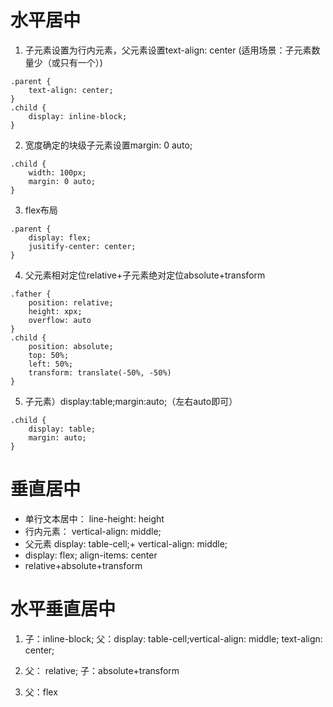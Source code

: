 # 水平居中

1. 子元素设置为行内元素，父元素设置text-align: center (适用场景：子元素数量少（或只有一个）)

```
.parent {
    text-align: center;
}
.child {
    display: inline-block;
}
```
2. 宽度确定的块级子元素设置margin: 0 auto;
```
.child {
    width: 100px;
    margin: 0 auto;
}
```

3. flex布局
```
.parent {
    display: flex;
    jusitify-center: center;
}
```

4. 父元素相对定位relative+子元素绝对定位absolute+transform

```
.father {
    position: relative;
    height: xpx;
    overflow: auto
}
.child {
    position: absolute;
    top: 50%;
    left: 50%;
    transform: translate(-50%, -50%)
}
```
    
5. 子元素）display:table;margin:auto;（左右auto即可）

```
.child {
    display: table;
    margin: auto;
}
```

# 垂直居中
- 单行文本居中： line-height: height
- 行内元素： vertical-align: middle;
- 父元素 display: table-cell;+ vertical-align: middle;
- display: flex; align-items: center
- relative+absolute+transform

# 水平垂直居中

1. 子：inline-block; 父：display: table-cell;vertical-align: middle; text-align: center;

2. 父： relative; 子：absolute+transform
3. 父：flex